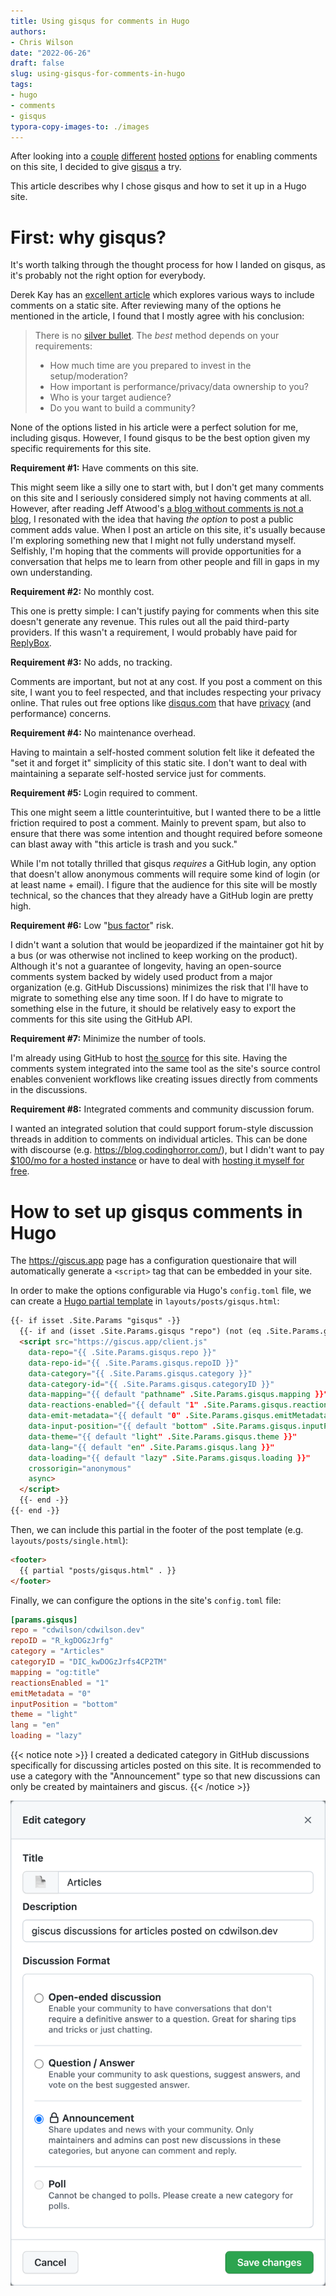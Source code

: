 ```yaml
---
title: Using gisqus for comments in Hugo
authors:
- Chris Wilson
date: "2022-06-26"
draft: false
slug: using-gisqus-for-comments-in-hugo
tags:
- hugo
- comments
- gisqus
typora-copy-images-to: ./images
---
```


After looking into a [couple](https://getreplybox.com/) [different](https://talk.hyvor.com/) [hosted](https://fastcomments.com/) [options](https://commento.io/) for enabling comments on this site, I decided to give [gisqus](https://giscus.app/) a try.  

This article describes why I chose gisqus and how to set it up in a Hugo site.

# First: why gisqus?

It's worth talking through the thought process for how I landed on gisqus, as it's probably not the right option for everybody.

Derek Kay has an [excellent article](https://darekkay.com/blog/static-site-comments/) which explores various ways to include comments on a static site.  After reviewing many of the options he mentioned in the article, I found that I mostly agree with his conclusion:

>  There is no [silver bullet](https://www.youtube.com/watch?v=3wyd6J3yjcs). The *best* method depends on your requirements:
>
> - How much time are you prepared to invest in the setup/moderation?
> - How important is performance/privacy/data ownership to you?
> - Who is your target audience?
> - Do you want to build a community?

None of the options listed in his article were a perfect solution for me, including gisqus.  However, I found gisqus to be the best option given my specific requirements for this site.

**Requirement #1:** Have comments on this site.

This might seem like a silly one to start with, but I don't get many comments on this site and I seriously considered simply not having comments at all.  However, after reading Jeff Atwood's [a blog without comments is not a blog](https://blog.codinghorror.com/a-blog-without-comments-is-not-a-blog/), I resonated with the idea that having *the option* to post a public comment adds value.  When I post an article on this site, it's usually because I'm exploring something new that I might not fully understand myself.  Selfishly, I'm hoping that the comments will provide opportunities for a conversation that helps me to learn from other people and fill in gaps in my own understanding.

**Requirement #2:** No monthly cost.

This one is pretty simple: I can't justify paying for comments when this site doesn't generate any revenue.  This rules out all the paid third-party providers.  If this wasn't a requirement, I would probably have paid for [ReplyBox](https://getreplybox.com/).

**Requirement #3:** No adds, no tracking.

Comments are important, but not at any cost.  If you post a comment on this site, I want you to feel respected, and that includes respecting your privacy online.  That rules out free options like [disqus.com](https://disqus.com/) that have [privacy](https://www.businessinsider.com/disqus-launches-advertising-2014-11) (and performance) concerns.

**Requirement #4:** No maintenance overhead.

Having to maintain a self-hosted comment solution felt like it defeated the "set it and forget it" simplicity of this static site.  I don't want to deal with maintaining a separate self-hosted service just for comments.

**Requirement #5:** Login required to comment.

This one might seem a little counterintuitive, but I wanted there to be a little friction required to post a comment.  Mainly to prevent spam, but also to ensure that there was some intention and thought required before someone can blast away with "this article is trash and you suck."

While I'm not totally thrilled that gisqus *requires* a GitHub login, any option that doesn't allow anonymous comments will require some kind of login (or at least name + email).  I figure that the audience for this site will be mostly technical, so the chances that they already have a GitHub login are pretty high.

**Requirement #6:** Low "[bus factor](https://en.wikipedia.org/wiki/Bus_factor)" risk.

I didn't want a solution that would be jeopardized if the maintainer got hit by a bus (or was otherwise not inclined to keep working on the product).  Although it's not a guarantee of longevity, having an open-source comments system backed by widely used product from a major organization (e.g. GitHub Discussions) minimizes the risk that I'll have to migrate to something else any time soon.  If I do have to migrate to something else in the future, it should be relatively easy to export the comments for this site using the GitHub API.

**Requirement #7:** Minimize the number of tools.

I'm already using GitHub to host [the source](https://github.com/cdwilson/cdwilson.dev) for this site.  Having the comments system integrated into the same tool as the site's source control enables convenient workflows like creating issues directly from comments in the discussions.

**Requirement #8:** Integrated comments and community discussion forum.

I wanted an integrated solution that could support forum-style discussion threads in addition to comments on individual articles.  This can be done with discourse (e.g. https://blog.codinghorror.com/), but I didn't want to pay [$100/mo for a hosted instance](https://www.discourse.org/pricing) or have to deal with [hosting it myself for free](https://jlericson.com/2021/04/06/oracle_discourse.html).

# How to set up gisqus comments in Hugo

The https://giscus.app page has a configuration questionaire that will automatically generate a `<script>` tag that can be embedded in your site.  

In order to make the options configurable via Hugo's `config.toml` file, we can create a [Hugo partial template](https://gohugo.io/templates/partials/) in `layouts/posts/gisqus.html`:

```html
{{- if isset .Site.Params "gisqus" -}}
  {{- if and (isset .Site.Params.gisqus "repo") (not (eq .Site.Params.gisqus.repo "" )) (eq (.Params.disable_comments | default false) false) -}}
  <script src="https://giscus.app/client.js"
    data-repo="{{ .Site.Params.gisqus.repo }}"
    data-repo-id="{{ .Site.Params.gisqus.repoID }}"
    data-category="{{ .Site.Params.gisqus.category }}"
    data-category-id="{{ .Site.Params.gisqus.categoryID }}"
    data-mapping="{{ default "pathname" .Site.Params.gisqus.mapping }}"
    data-reactions-enabled="{{ default "1" .Site.Params.gisqus.reactionsEnabled }}"
    data-emit-metadata="{{ default "0" .Site.Params.gisqus.emitMetadata }}"
    data-input-position="{{ default "bottom" .Site.Params.gisqus.inputPosition }}"
    data-theme="{{ default "light" .Site.Params.gisqus.theme }}"
    data-lang="{{ default "en" .Site.Params.gisqus.lang }}"
    data-loading="{{ default "lazy" .Site.Params.gisqus.loading }}"
    crossorigin="anonymous"
    async>
  </script>
  {{- end -}}
{{- end -}}
```

Then, we can include this partial in the footer of the post template (e.g. `layouts/posts/single.html`):

```html
<footer>
  {{ partial "posts/gisqus.html" . }}
</footer>
```

Finally, we can configure the options in the site's `config.toml` file:

```toml
[params.gisqus]
repo = "cdwilson/cdwilson.dev"
repoID = "R_kgDOGzJrfg"
category = "Articles"
categoryID = "DIC_kwDOGzJrfs4CP2TM"
mapping = "og:title"
reactionsEnabled = "1"
emitMetadata = "0"
inputPosition = "bottom"
theme = "light"
lang = "en"
loading = "lazy"
```

{{< notice note >}}
I created a dedicated category in GitHub discussions specifically for discussing articles posted on this site.  It is recommended to use a category with the "Announcement" type so that new discussions can only be created by maintainers and giscus.
{{< /notice >}}

![articles_category.png](images/articles_category.png)